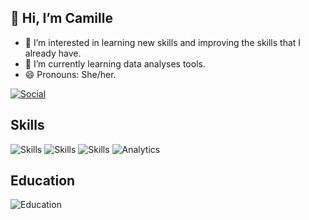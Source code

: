 ##  👋 Hi, I’m Camille

- 👀 I’m interested in learning new skills and improving the skills that I already have.
- 🌱 I’m currently learning data analyses tools.
- 😄 Pronouns: She/her.
  
[![Social](https://img.shields.io/badge/LinkedIn-0077B5?style=for-the-badge&logo=linkedin&logoColor=white)](https://www.linkedin.com/in/camille-vilela-68196169/)

## Skills

![Skills](https://img.shields.io/badge/R-276DC3?style=for-the-badge&logo=r&logoColor=white)
![Skills](https://img.shields.io/badge/Microsoft_Excel-217346?style=for-the-badge&logo=microsoft-excel&logoColor=white)
![Skills](https://img.shields.io/badge/SQLite-07405E?style=for-the-badge&logo=sqlite&logoColor=white)
![Analytics](https://img.shields.io/badge/Tableau-E97627?style=for-the-badge&logo=Tableau&logoColor=white)

## Education

![Education](https://img.shields.io/badge/Coursera-0056D2?style=for-the-badge&logo=Coursera&logoColor=white)
